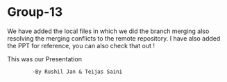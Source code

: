 # Group-13
We have added the local files in which we did the branch merging also resolving the merging conflicts to the remote repository.
I have also added the PPT for reference, you can also check that out !


This was our Presentation

			-By Rushil Jan & Teijas Saini
